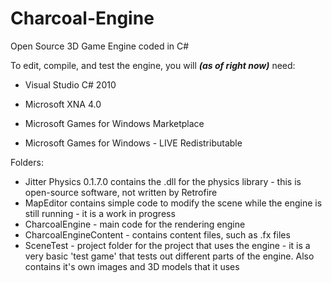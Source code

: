 # Charcoal-Engine
Open Source 3D Game Engine coded in C#

To edit, compile, and test the engine, you will ***(as of right now)*** need:

* Visual Studio C# 2010

* Microsoft XNA 4.0

* Microsoft Games for Windows Marketplace

* Microsoft Games for Windows - LIVE Redistributable

Folders:

* Jitter Physics 0.1.7.0 contains the .dll for the physics library
             - this is open-source software, not written by  Retrofire
* MapEditor contains simple code to modify the scene while 
            the engine is still running - it is a work in progress
* CharcoalEngine - main code for the rendering engine
* CharcoalEngineContent - contains content files, such as .fx files
* SceneTest - project folder for the project that uses the engine - 
            it is a very basic 'test game' that tests out different
            parts of the engine. Also contains it's own images and 
            3D models that it uses
